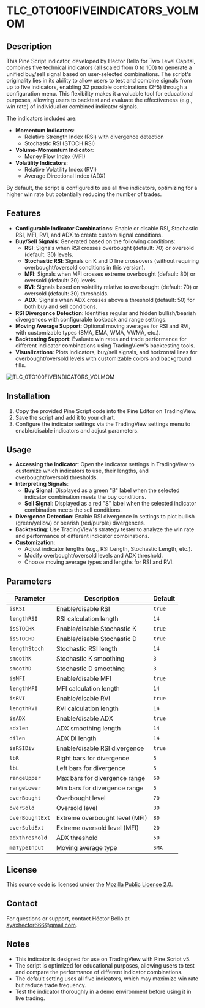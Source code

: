 # TLC_0TO100FIVEINDICATORS_VOLMOM

## Description
This Pine Script indicator, developed by Héctor Bello for Two Level Capital, combines five technical indicators (all scaled from 0 to 100) to generate a unified buy/sell signal based on user-selected combinations. The script's originality lies in its ability to allow users to test and combine signals from up to five indicators, enabling 32 possible combinations (2^5) through a configuration menu. This flexibility makes it a valuable tool for educational purposes, allowing users to backtest and evaluate the effectiveness (e.g., win rate) of individual or combined indicator signals.

The indicators included are:
- **Momentum Indicators**:
  - Relative Strength Index (RSI) with divergence detection
  - Stochastic RSI (STOCH RSI)
- **Volume-Momentum Indicator**:
  - Money Flow Index (MFI)
- **Volatility Indicators**:
  - Relative Volatility Index (RVI)
  - Average Directional Index (ADX)

By default, the script is configured to use all five indicators, optimizing for a higher win rate but potentially reducing the number of trades.

## Features
- **Configurable Indicator Combinations**: Enable or disable RSI, Stochastic RSI, MFI, RVI, and ADX to create custom signal conditions.
- **Buy/Sell Signals**: Generated based on the following conditions:
  - **RSI**: Signals when RSI crosses overbought (default: 70) or oversold (default: 30) levels.
  - **Stochastic RSI**: Signals on K and D line crossovers (without requiring overbought/oversold conditions in this version).
  - **MFI**: Signals when MFI crosses extreme overbought (default: 80) or oversold (default: 20) levels.
  - **RVI**: Signals based on volatility relative to overbought (default: 70) or oversold (default: 30) thresholds.
  - **ADX**: Signals when ADX crosses above a threshold (default: 50) for both buy and sell conditions.
- **RSI Divergence Detection**: Identifies regular and hidden bullish/bearish divergences with configurable lookback and range settings.
- **Moving Average Support**: Optional moving averages for RSI and RVI, with customizable types (SMA, EMA, WMA, VWMA, etc.).
- **Backtesting Support**: Evaluate win rates and trade performance for different indicator combinations using TradingView's backtesting tools.
- **Visualizations**: Plots indicators, buy/sell signals, and horizontal lines for overbought/oversold levels with customizable colors and background fills.

![TLC_0TO100FIVEINDICATORS_VOLMOM](https://github.com/user-attachments/assets/c3f103ad-72a0-4960-88d0-d8079b1b9c1a)


## Installation
1. Copy the provided Pine Script code into the Pine Editor on TradingView.
2. Save the script and add it to your chart.
3. Configure the indicator settings via the TradingView settings menu to enable/disable indicators and adjust parameters.

## Usage
- **Accessing the Indicator**: Open the indicator settings in TradingView to customize which indicators to use, their lengths, and overbought/oversold thresholds.
- **Interpreting Signals**:
  - **Buy Signal**: Displayed as a green "B" label when the selected indicator combination meets the buy conditions.
  - **Sell Signal**: Displayed as a red "S" label when the selected indicator combination meets the sell conditions.
- **Divergence Detection**: Enable RSI divergence in settings to plot bullish (green/yellow) or bearish (red/purple) divergences.
- **Backtesting**: Use TradingView's strategy tester to analyze the win rate and performance of different indicator combinations.
- **Customization**:
  - Adjust indicator lengths (e.g., RSI Length, Stochastic Length, etc.).
  - Modify overbought/oversold levels and ADX threshold.
  - Choose moving average types and lengths for RSI and RVI.

## Parameters
| Parameter | Description | Default |
|-----------|-------------|---------|
| `isRSI` | Enable/disable RSI | `true` |
| `lengthRSI` | RSI calculation length | `14` |
| `isSTOCHK` | Enable/disable Stochastic K | `true` |
| `isSTOCHD` | Enable/disable Stochastic D | `true` |
| `lengthStoch` | Stochastic RSI length | `14` |
| `smoothK` | Stochastic K smoothing | `3` |
| `smoothD` | Stochastic D smoothing | `3` |
| `isMFI` | Enable/disable MFI | `true` |
| `lengthMFI` | MFI calculation length | `14` |
| `isRVI` | Enable/disable RVI | `true` |
| `lengthRVI` | RVI calculation length | `14` |
| `isADX` | Enable/disable ADX | `true` |
| `adxlen` | ADX smoothing length | `14` |
| `dilen` | ADX DI length | `14` |
| `isRSIDiv` | Enable/disable RSI divergence | `true` |
| `lbR` | Right bars for divergence | `5` |
| `lbL` | Left bars for divergence | `5` |
| `rangeUpper` | Max bars for divergence range | `60` |
| `rangeLower` | Min bars for divergence range | `5` |
| `overBought` | Overbought level | `70` |
| `overSold` | Oversold level | `30` |
| `overBoughtExt` | Extreme overbought level (MFI) | `80` |
| `overSoldExt` | Extreme oversold level (MFI) | `20` |
| `adxthreshold` | ADX threshold | `50` |
| `maTypeInput` | Moving average type | `SMA` |

## License
This source code is licensed under the [Mozilla Public License 2.0](https://mozilla.org/MPL/2.0/).

## Contact
For questions or support, contact Héctor Bello at [ayaxhector666@gmail.com](mailto:ayaxhector666@gmail.com).

## Notes
- This indicator is designed for use on TradingView with Pine Script v5.
- The script is optimized for educational purposes, allowing users to test and compare the performance of different indicator combinations.
- The default setting uses all five indicators, which may maximize win rate but reduce trade frequency.
- Test the indicator thoroughly in a demo environment before using it in live trading.
